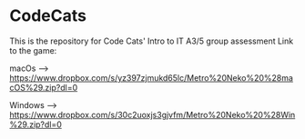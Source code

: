 # CodeCats
This is the repository for Code Cats' Intro to IT A3/5 group assessment
Link to the game:

macOs --> https://www.dropbox.com/s/yz397zjmukd65lc/Metro%20Neko%20%28macOS%29.zip?dl=0


Windows --> https://www.dropbox.com/s/30c2uoxjs3gjvfm/Metro%20Neko%20%28Win%29.zip?dl=0

